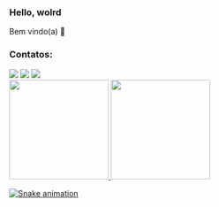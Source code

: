 ### Hello, wolrd
Bem vindo(a) 👋


### Contatos:

<div>
<a href="https://instagram.com/_vanessapacifico" target="_blank"><img src="https://img.shields.io/badge/-Instagram-%23E4405F?style=for-the-badge&logo=instagram&logoColor=white" target="_blank"></a>
<a href = "mailto:vanessapvale@hotmail.com"><img src="https://img.shields.io/badge/Gmail-D14836?style=for-the-badge&logo=gmail&logoColor=white" target="_blank"></a>
<a href="https://www.linkedin.com/in/vanessa-pac%C3%ADfico-73479031/" target="_blank"><img src="https://img.shields.io/badge/-LinkedIn-%230077B5?style=for-the-badge&logo=linkedin&logoColor=white" target="_blank"></a>   

<div>
<a href="https://github.com/vanessapacifico">
<img height="180em" src="https://github-readme-stats.vercel.app/api/top-langs/?username=vanessapacifico&layout=compact&langs_count=7&theme=dracula"/>
<img height="180em" src="https://github-readme-stats.vercel.app/api?username=vanessapacifico&show_icons=true&theme=dracula&include_all_commits=true&count_private=true"/>


![Snake animation](https://github.com/vanessapacifico/vanessapacifico/blob/output/github-contribution-grid-snake.svg)
